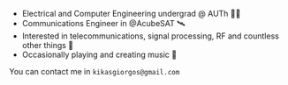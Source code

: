 - Electrical and Computer Engineering undergrad @ AUTh 🧑‍🎓
- Communications Engineer in @AcubeSAT 🛰️
- Interested in telecommunications, signal processing, RF and countless other things 📡
- Occasionally playing and creating music 🎸

You can contact me in `kikasgiorgos@gmail.com`
